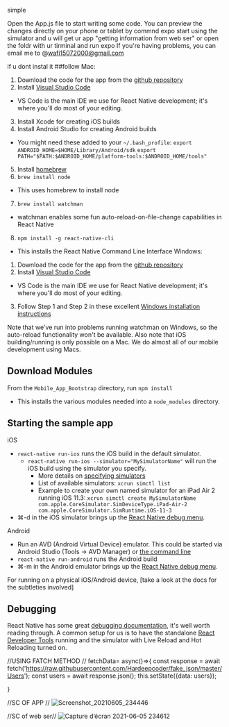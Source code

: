 simple

Open the App.js file to start writing some code. You can preview the changes directly on your phone or tablet by commnd expo start   using the simulator 
and u will get ur app
"getting information from web ser"
or open the foldr with ur tirminal and run expo
If you're having problems, you can email me to @wafi15072000@gmail.com 


if u dont instal it  ##follow
Mac:

1. Download the code for the app from the [github repository](https://github.com/ABDELWAFI15/university.git)
2. Install [Visual Studio Code](https://code.visualstudio.com/)
  * VS Code is the main IDE we use for React Native development; it's where you'll do most of your editing.
3. Install Xcode for creating iOS builds
4. Install Android Studio for creating Android builds
  * You might need these added to your `~/.bash_profile`:
    `export ANDROID_HOME=$HOME/Library/Android/sdk`
    `export PATH="$PATH:$ANDROID_HOME/platform-tools:$ANDROID_HOME/tools"`
5. Install [homebrew](https://brew.sh/)
6. `brew install node`
  * This uses homebrew to install node
7. `brew install watchman`
  * watchman enables some fun auto-reload-on-file-change capabilities in React Native
8. `npm install -g react-native-cli`
  * This installs the React Native Command Line Interface
Windows:

1. Download the code for the app from the [github repository](https://github.com/tableau/mobile-app-bootstrap-react-native)
2. Install [Visual Studio Code](https://code.visualstudio.com/)
  * VS Code is the main IDE we use for React Native development; it's where you'll do most of your editing.
3. Follow Step 1 and Step 2 in these excellent [Windows installation instructions](https://shift.infinite.red/getting-started-with-react-native-development-on-windows-90d85a72ae65)

Note that we've run into problems running watchman on Windows, so the auto-reload functionality won't be available. Also note that iOS building/running is only possible on a Mac. We do almost all of our mobile development using Macs.

## Download Modules
From the `Mobile_App_Bootstrap` directory, run `npm install`
  * This installs the various modules needed into a `node_modules` directory.

## Starting the sample app

iOS
* `react-native run-ios` runs the iOS build in the default simulator.
  * `react-native run-ios --simulator="MySimulatorName"` will run the iOS build using the simulator you specify. 
    * More details on [specifying simulators](https://facebook.github.io/react-native/docs/running-on-simulator-ios.html)
    * List of available simulators: `xcrun simctl list`
    * Example to create your own named simulator for an iPad Air 2 running iOS 11.3: `xcrun simctl create MySimulatorName com.apple.CoreSimulator.SimDeviceType.iPad-Air-2 com.apple.CoreSimulator.SimRuntime.iOS-11-3`
* ⌘-d in the iOS simulator brings up the [React Native debug menu](https://facebook.github.io/react-native/docs/debugging.html).

Android
* Run an AVD (Android Virtual Device) emulator. This could be started via Android Studio (Tools -> AVD Manager) or [the command line](https://developer.android.com/studio/run/emulator-commandline)
* `react-native run-android` runs the Android build
* ⌘-m in the Android emulator brings up the [React Native debug menu](https://facebook.github.io/react-native/docs/debugging.html).


For running on a physical iOS/Android device, [take a look at the docs for the subtleties involved]
## Debugging

React Native has some great [debugging documentation](https://facebook.github.io/react-native/docs/debugging.html), it's well worth reading through. A common setup for us is to have the standalone [React Developer Tools](https://github.com/facebook/react-devtools/tree/master/packages/react-devtools) running and the simulator with Live Reload and Hot Reloading turned on.







//USING FATCH METHOD //
fetchData= async()=>{
    const response = await fetch('https://raw.githubusercontent.com/Hardeepcoder/fake_json/master/Users');
    const users = await response.json();
    this.setState({data: users});

  }
  
  
  //SC OF APP //
  ![Screenshot_20210605_234446](https://user-images.githubusercontent.com/84851769/120907338-6b076300-c658-11eb-86c5-d154b8db348b.jpg)

//SC of web ser//
![Capture d’écran 2021-06-05 234612](https://user-images.githubusercontent.com/84851769/120907348-84a8aa80-c658-11eb-9431-c01c11db8f9f.jpg)
